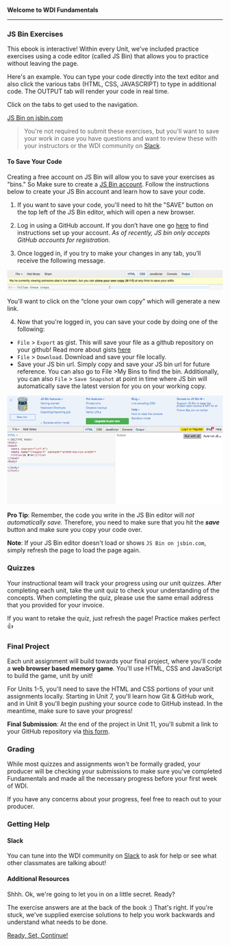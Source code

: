 **Welcome to WDI Fundamentals**

---

### JS Bin Exercises

This ebook is interactive! Within every Unit, we've included practice exercises using a code editor (called JS Bin) that allows you to practice without leaving the page.

Here's an example. You can type your code directly into the text editor and also click the various tabs (HTML, CSS, JAVASCRIPT) to type in additional code. The OUTPUT tab will render your code in real time.

Click on the tabs to get used to the navigation.

<a class="jsbin-embed" href="https://jsbin.com/zojica/embed?html,output&height=600px">JS Bin on jsbin.com</a><script src="https://static.jsbin.com/js/embed.min.js?3.35.12"></script>

>You're not required to submit these exercises, but you'll want to save your work in case you have questions and want to review these with your instructors or the WDI community on [Slack](00_chapter/intro.md).


#### To Save Your Code

Creating a free account on JS Bin will allow you to save your exercises as "bins." So Make sure to create a [JS Bin account](https://jsbin.com/login). Follow the instructions below to create your JS Bin account and learn how to save your code.

1)  If you want to save your code, you'll need to hit the "SAVE" button on the top left of the JS Bin editor, which will open a new browser.

2) Log in using a GitHub account. If you don’t have one go [here](../07_chapter/07_exercise.html) to find instructions set up your account. *As of recently, JS bin only accepts GitHub accounts for registration.*

3) Once logged in, if you try to make your changes in any tab, you’ll receive the following message.

![](../assets/elkwebdesign/jsbin_clone.png)

You’ll want to click on the “clone your own copy” which will generate a new link.

4) Now that you're logged in, you can save your code by doing one of the following:

* `File` > `Export` as gist. This will save your file as a github repository on your github! Read more about gists [here](https://help.github.com/articles/about-gists/)
* `File` > `Download`. Download and save your file locally.
* Save your JS bin url. Simply copy and save your JS bin url for future reference. You can also go to File >My Bins to find the bin. Additionally, you can also `File` > `Save Snapshot` at point in time where JS bin will automatically save the latest version for you on your working copy.


![](../assets/elkwebdesign/jsbin.png)


**Pro Tip**: Remember, the code you write in the JS Bin editor will *not automatically save.* Therefore, you need to make sure that you hit the ***save*** button and make sure you copy your code over.

**Note**: If your JS Bin editor doesn't load or shows `JS Bin on jsbin.com`, simply refresh the page to load the page again.


### Quizzes

Your instructional team will track your progress using our unit quizzes. After completing each unit, take the unit quiz to check your understanding of the concepts. When completing the quiz, please use the same email address that you provided for your invoice.

If you want to retake the quiz, just refresh the page! Practice makes perfect :+1:

### Final Project

Each unit assignment will build towards your final project, where you'll code a **web browser based memory game**. You'll use HTML, CSS and JavaScript to build the game, unit by unit!

For Units 1-5, you'll need to save the HTML and CSS portions of your unit assignments locally. Starting in Unit 7, you'll learn how Git & GitHub work, and in Unit 8 you'll begin pushing your source code to GitHub instead. In the meantime, make sure to save your progress!

**Final Submission**: At the end of the project in Unit 11, you'll submit a link to your GitHub repository via [this form](https://ga-immersives.typeform.com/to/UHC5Yp).


### Grading

While most quizzes and assignments won't be formally graded, your producer will be checking your submissions to make sure you've completed Fundamentals and made all the necessary progress before your first week of WDI.

If you have any concerns about your progress, feel free to reach out to your producer.

### Getting Help

#### Slack

You can tune into the WDI community on [Slack](00_chapter/intro.md) to ask for help or see what other classmates are talking about!

#### Additional Resources

Shhh. Ok, we're going to let you in on a little secret. Ready?

The exercise answers are at the back of the book :) That's right. If you're stuck, we've supplied exercise solutions to help you work backwards and understand what needs to be done.

[Ready, Set, Continue!](../01_chapter/02_lesson.md)
